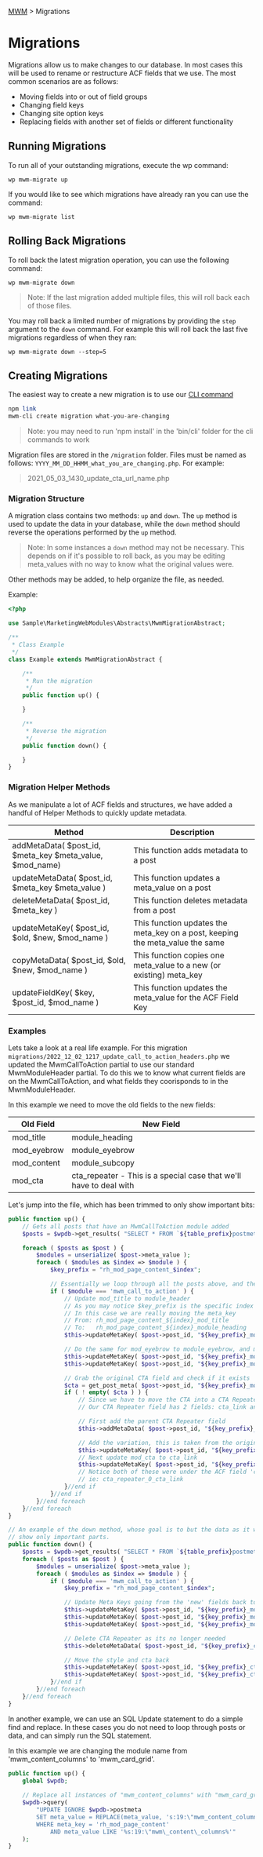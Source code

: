 [MWM](README.md) > Migrations

# Migrations

Migrations allow us to make changes to our database.  In most cases this will be used to rename or restructure ACF 
fields that we use.  The most common scenarios are as follows:

* Moving fields into or out of field groups
* Changing field keys
* Changing site option keys
* Replacing fields with another set of fields or different functionality

## Running Migrations

To run all of your outstanding migrations, execute the wp command:

```
wp mwm-migrate up
```

If you would like to see which migrations have already ran you can use the command:

```
wp mwm-migrate list
```

## Rolling Back Migrations

To roll back the latest migration operation, you can use the following command:

```
wp mwm-migrate down
```
 >Note: If the last migration added multiple files, this will roll back each of those files.

You may roll back a limited number of migrations by providing the `step` argument to the `down` command.  For example 
this will roll back the last five migrations regardless of when they ran:

```
wp mwm-migrate down --step=5
```

## Creating Migrations

The easiest way to create a new migration is to use our [CLI command](using-mwm-cli.md)

```php
npm link
mwm-cli create migration what-you-are-changing
```

> Note: you may need to run 'npm install' in the 'bin/cli' folder for the cli commands to work

Migration files are stored in the `/migration` folder.  Files must be named as follows: 
`YYYY_MM_DD_HHMM_what_you_are_changing.php`.  For example:
>2021_05_03_1430_update_cta_url_name.php

### Migration Structure

A migration class contains two methods: `up` and `down`.  The `up` method is used to update the data in your database, 
while the `down` method should reverse the operations performed by the `up` method.

>Note: In some instances a `down` method may not be necessary.  This depends on if it's possible to roll back, as you 
> may be editing meta_values with no way to know what the original values were.

Other methods may be added, to help organize the file, as needed.

Example:
```php
<?php

use Sample\MarketingWebModules\Abstracts\MwmMigrationAbstract;

/**
 * Class Example
 */
class Example extends MwmMigrationAbstract {

	/**
	 * Run the migration
	 */
	public function up() {

	}

	/**
	 * Reverse the migration
	 */
	public function down() {

	}
}
```

### Migration Helper Methods

As we manipulate a lot of ACF fields and structures, we have added a handful of Helper Methods to quickly update metadata.

| Method                                                   | Description                                                                   |
|----------------------------------------------------------|-------------------------------------------------------------------------------|
| addMetaData( $post_id, $meta_key $meta_value, $mod_name) | This function adds metadata to a post                                         |
| updateMetaData( $post_id, $meta_key $meta_value )        | This function updates a meta_value on a post                                  |
| deleteMetaData( $post_id, $meta_key )                    | This function deletes metadata from a post                                    |
| updateMetaKey( $post_id, $old, $new, $mod_name )         | This function updates the meta_key on a post, keeping the meta_value the same |
| copyMetaData( $post_id, $old, $new, $mod_name )          | This function copies one meta_value to a new (or existing) meta_key           |
| updateFieldKey( $key, $post_id, $mod_name )              | This function updates the meta_value for the ACF Field Key                    |

### Examples

Lets take a look at a real life example.  For this migration `migrations/2022_12_02_1217_update_call_to_action_headers.php`
we updated the MwmCallToAction partial to use our standard MwmModuleHeader partial.  To do this we to know what current
fields are on the MwmCallToAction, and what fields they coorisponds to in the MwmModuleHeader.

In this example we need to move the old fields to the new fields:

| Old Field   | New Field                                                          |
|-------------|--------------------------------------------------------------------|
| mod_title   | module_heading                                                     |
| mod_eyebrow | module_eyebrow                                                     |
| mod_content | module_subcopy                                                     |
| mod_cta     | cta_repeater - This is a special case that we'll have to deal with |

Let's jump into the file, which has been trimmed to only show important bits:
```php
public function up() {
    // Gets all posts that have an MwmCallToAction module added
    $posts = $wpdb->get_results( "SELECT * FROM `${table_prefix}postmeta` WHERE meta_value LIKE '%mwm_call_to_action%'" );

    foreach ( $posts as $post ) {
        $modules = unserialize( $post->meta_value );
        foreach ( $modules as $index => $module ) {
            $key_prefix = "rh_mod_page_content_$index";

            // Essentially we loop through all the posts above, and then go through each module to see if it is the MwmCallToAction module
            if ( $module === 'mwm_call_to_action' ) {
                // Update mod_title to module_header
                // As you may notice $key_prefix is the specific index and parent ACF group
                // In this case we are really moving the meta_key
                // From: rh_mod_page_content_${index}_mod_title
                // To:   rh_mod_page_content_${index}_module_heading
                $this->updateMetaKey( $post->post_id, "${key_prefix}_mod_title", "${key_prefix}_module_heading" );

                // Do the same for mod_eyebrow to module_eyebrow, and mod_content to module_subcopy
                $this->updateMetaKey( $post->post_id, "${key_prefix}_mod_eyebrow", "${key_prefix}_module_eyebrow" );
                $this->updateMetaKey( $post->post_id, "${key_prefix}_mod_content", "${key_prefix}_module_subcopy" );

                // Grab the original CTA field and check if it exists
                $cta = get_post_meta( $post->post_id, "${key_prefix}_mod_cta", true );
                if ( ! empty( $cta ) ) {
                    // Since we have to move the CTA into a CTA Repeater field this is not a simple 1 to 1 update
                    // Our CTA Repeater field has 2 fields: cta_link and variation

                    // First add the parent CTA Repeater field
                    $this->addMetaData( $post->post_id, "${key_prefix}_cta_repeater", '1');

                    // Add the variation, this is taken from the original field mod_cta_style
                    $this->updateMetaKey( $post->post_id, "${key_prefix}_mod_cta_style", "${key_prefix}_cta_repeater_0_variation" );
                    // Next update mod_cta to cta_link
                    $this->updateMetaKey( $post->post_id, "${key_prefix}_mod_cta", "${key_prefix}_cta_repeater_0_cta_link" );
                    // Notice both of these were under the ACF field 'cta_repeater' and includes the index that they belong to
                    // ie: cta_repeater_0_cta_link
                }//end if
            }//end if
        }//end foreach
    }//end foreach
}

// An example of the down method, whose goal is to but the data as it was before the up() migration.  Again trimmed to
// show only important parts.
public function down() {
    $posts = $wpdb->get_results( "SELECT * FROM `${table_prefix}postmeta` WHERE meta_value LIKE '%mwm_call_to_action%'" );
    foreach ( $posts as $post ) {
        $modules = unserialize( $post->meta_value );
        foreach ( $modules as $index => $module ) {
            if ( $module === 'mwm_call_to_action' ) {
                $key_prefix = "rh_mod_page_content_$index";

                // Update Meta Keys going from the 'new' fields back to the 'old' fields
                $this->updateMetaKey( $post->post_id, "${key_prefix}_module_heading", "${key_prefix}_mod_title" );
                $this->updateMetaKey( $post->post_id, "${key_prefix}_module_eyebrow", "${key_prefix}_mod_eyebrow" );
                $this->updateMetaKey( $post->post_id, "${key_prefix}_module_subcopy", "${key_prefix}_mod_content" );

                // Delete CTA Repeater as its no longer needed
                $this->deleteMetaData( $post->post_id, "${key_prefix}_cta_repeater" );

                // Move the style and cta back
                $this->updateMetaKey( $post->post_id, "${key_prefix}_cta_repeater_0_variation", "${key_prefix}_mod_cta_style" );
                $this->updateMetaKey( $post->post_id, "${key_prefix}_cta_repeater_0_cta_link", "${key_prefix}_mod_cta" );
            }//end if
        }//end foreach
    }//end foreach
}
```

In another example, we can use an SQL Update statement to do a simple find and replace.  In these cases you do not need to loop through posts or data, and can
simply run the SQL statement.

In this example we are changing the module name from 'mwm_content_columns' to 'mwm_card_grid'.

```php
public function up() {
    global $wpdb;
 
    // Replace all instances of "mwm_content_columns" with "mwm_card_grid"
    $wpdb->query(
        "UPDATE IGNORE $wpdb->postmeta
        SET meta_value = REPLACE(meta_value, 's:19:\"mwm_content_columns', 's:13:\"mwm_card_grid')
        WHERE meta_key = 'rh_mod_page_content'
            AND meta_value LIKE '%s:19:\"mwm\_content\_columns%'"
    );
}
```
